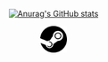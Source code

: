 <!-- in your header -->
<link rel="stylesheet" href="https://cdn.jsdelivr.net/gh/devicons/devicon@latest/devicon.min.css">
<!--
**ebisai/ebisai** is a ✨ _special_ ✨ repository because its `README.md` (this file) appears on your GitHub profile. 
-->
<p align="center">
	<a href="https://github.com/anuraghazra/github-readme-stats/graphs/contributors">
		<img alt="Anurag's GitHub stats" src="https://github-readme-stats.vercel.app/api?username=aejunior&show_icons=true&theme=transparent" />
	</a>
</p>


<!-- in your body -->
<i class="devicon-devicon-plain"></i>
<p align="center">
	<i class="devicon-javascript-plain "></i>
	<i class="devicon-typescript-plain "></i>
	<i class="devicon-csharp-plain "></i>
	<i class="devicon-python-plain "></i>
	<i class="devicon-css3-plain "></i>
	<i class="devicon-docker-plain "></i>
	<i class="devicon-git-plain "></i>
	<i class="devicon-nodejs-plain "></i>
	<i class="devicon-react-original "></i>
</p>
          

<!-- | Ability | Skill |
|---|---|
| Front-end | 0% |
| Back-end | -1% |
<div style="text-align: center">
</br>
</br>
<i>What i'm doin'? Nothing.</i> -->
<p align="center">
	<a href="http://steamcommunity.com/profiles/76561198345788634"><img src="./src/img/steam.svg" height="48" width="48" ></a>
<!-- 	<a href="https://myanimelist.net/profile/aejunior"><img src="./src/img/myanimelist.svg" height="48" width="48" ></a> -->
</p>
